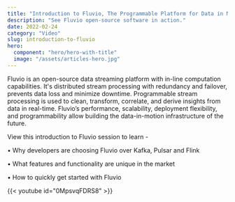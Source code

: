 ```yaml
---
title: "Introduction to Fluvio, The Programmable Platform for Data in Motion"
description: "See Fluvio open-source software in action."
date: 2022-02-24
category: "Video"
slug: introduction-to-fluvio
hero:
  component: "hero/hero-with-title"
  image: "/assets/articles-hero.jpg"
---
```


Fluvio is an open-source data streaming platform with in-line computation capabilities. It's distributed stream processing with redundancy and failover, prevents data loss and minimize downtime. Programmable stream processing is used to clean, transform, correlate, and derive insights from data in real-time. Fluvio’s performance, scalability, deployment flexibility, and programmability allow building the data-in-motion infrastructure of the future. 

View this introduction to Fluvio session to learn -

•  Why developers are choosing Fluvio over Kafka, Pulsar and Flink

•  What features and functionality are unique in the market

•  How to quickly get started with Fluvio

{{< youtube id="0MpsvqFDRS8" >}}
